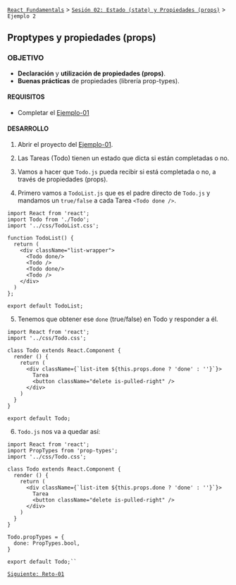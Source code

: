 [`React Fundamentals`](../../README.md) > [`Sesión 02: Estado (state) y Propiedades (props)`](../Readme.md) > `Ejemplo 2`

## Proptypes y propiedades (props)

### OBJETIVO 
- **Declaración** y **utilización de propiedades (props)**.
- **Buenas prácticas** de propiedades (librería prop-types).

#### REQUISITOS 
- Completar el [Ejemplo-01](../Ejemplo-01)

#### DESARROLLO

1. Abrir el proyecto del [Ejemplo-01](../Ejemplo-01).

2. Las Tareas (Todo) tienen un estado que dicta si están completadas o no.

3. Vamos a hacer que `Todo.js` pueda recibir si está completada o no, a través de propiedades (props).

4. Primero vamos a `TodoList.js` que es el padre directo de `Todo.js` y mandamos un `true/false` a cada Tarea `<Todo done />`.
```
import React from 'react';
import Todo from './Todo';
import '../css/TodoList.css';

function TodoList() {
  return (
    <div className="list-wrapper">
      <Todo done/>
      <Todo />
      <Todo done/>
      <Todo />
    </div>
  )
};

export default TodoList;
```

5. Tenemos que obtener ese `done` (true/false) en Todo y responder a él.
```
import React from 'react';
import '../css/Todo.css';

class Todo extends React.Component {
  render () {
    return (
      <div className={`list-item ${this.props.done ? 'done' : ''}`}>
        Tarea
        <button className="delete is-pulled-right" />
      </div>
    )
  }
}

export default Todo;
```

6. `Todo.js` nos va a quedar así:
```
import React from 'react';
import PropTypes from 'prop-types';
import '../css/Todo.css';

class Todo extends React.Component {
  render () {
    return (
      <div className={`list-item ${this.props.done ? 'done' : ''}`}>
        Tarea
        <button className="delete is-pulled-right" />
      </div>
    )
  }
}

Todo.propTypes = {
  done: PropTypes.bool,
}

export default Todo;``
```

[`Siguiente: Reto-01`](../Reto-01)
